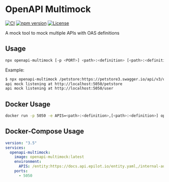 # OpenAPI Multimock
[![CI](https://github.com/epilot-dev/openapi-multimock/actions/workflows/node.js.yml/badge.svg)](https://github.com/epilot-dev/openapi-multimock/actions?query=workflow%3ACI)
[![npm version](https://img.shields.io/npm/v/openapi-multimock.svg)](https://www.npmjs.com/package/openapi-multimock)
[![License](http://img.shields.io/:license-mit-blue.svg)](https://github.com/epilot-dev/openapi-multimock/blob/main/LICENSE)

A mock tool to mock multiple APIs with OAS definitions

## Usage

```sh
npx openapi-multimock [-p <PORT>] <path>:<definition> [<path>:<definition>]
```

Example:

```sh
$ npx openapi-multimock /petstore:https://petstore3.swagger.io/api/v3/openapi.json /user:https://docs.api.epilot.io/user.yaml
api mock listening at http://localhost:5050/petstore
api mock listening at http://localhost:5050/user
```

## Docker Usage

```sh
docker run -p 5050 -e APIS=<path>:<definition>,[<path>:<definition>] openapi-multimock
```

## Docker-Compose Usage

```yaml
version: "3.5"
services:
  openapi-multimock:
    image: openapi-multimock:latest
    environment:
      APIS: /entity:https://docs.api.epilot.io/entity.yaml,/internal-auth:https://docs.api.epilot.io/internal-auth.yaml
    ports:
      - 5050
```
